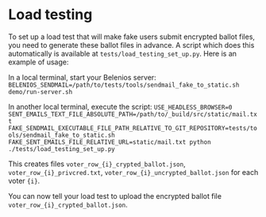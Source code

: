 # Load testing

To set up a load test that will make fake users submit encrypted ballot files, you need to generate these ballot files in advance. A script which does this automatically is available at `tests/load_testing_set_up.py`. Here is an example of usage:

In a local terminal, start your Belenios server: `BELENIOS_SENDMAIL=/path/to/tests/tools/sendmail_fake_to_static.sh demo/run-server.sh`

In another local terminal, execute the script: `USE_HEADLESS_BROWSER=0 SENT_EMAILS_TEXT_FILE_ABSOLUTE_PATH=/path/to/_build/src/static/mail.txt FAKE_SENDMAIL_EXECUTABLE_FILE_PATH_RELATIVE_TO_GIT_REPOSITORY=tests/tools/sendmail_fake_to_static.sh FAKE_SENT_EMAILS_FILE_RELATIVE_URL=static/mail.txt python ./tests/load_testing_set_up.py`

This creates files `voter_row_{i}_crypted_ballot.json`, `voter_row_{i}_privcred.txt`, `voter_row_{i}_uncrypted_ballot.json` for each voter `{i}`.

You can now tell your load test to upload the encrypted ballot file `voter_row_{i}_crypted_ballot.json`.
